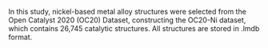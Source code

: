 In this study, nickel-based metal alloy structures were selected from the Open Catalyst 2020 (OC20) Dataset, constructing the OC20-Ni dataset, which contains 26,745 catalytic structures. All structures are stored in .lmdb format.
